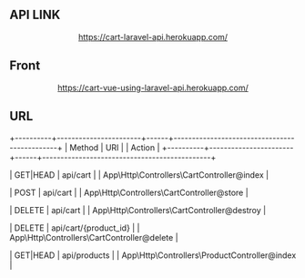 ## API LINK
<p align="center">
<a href="https://cart-laravel-api.herokuapp.com/">https://cart-laravel-api.herokuapp.com/</a>
</p>

## Front
<p align="center">
<a href="https://cart-vue-using-laravel-api.herokuapp.com/">https://cart-vue-using-laravel-api.herokuapp.com/</a>
</p>

## URL

+----------+-----------------------+------+----------------------------------------------+
| Method   | URI                   |      | Action                                       |
+----------+-----------------------+------+----------------------------------------------+

| GET|HEAD | api/cart              |      | App\Http\Controllers\CartController@index    |

| POST     | api/cart              |      | App\Http\Controllers\CartController@store    |

| DELETE   | api/cart              |      | App\Http\Controllers\CartController@destroy  |

| DELETE   | api/cart/{product_id} |      | App\Http\Controllers\CartController@delete   |

| GET|HEAD | api/products          |      | App\Http\Controllers\ProductController@index | 
